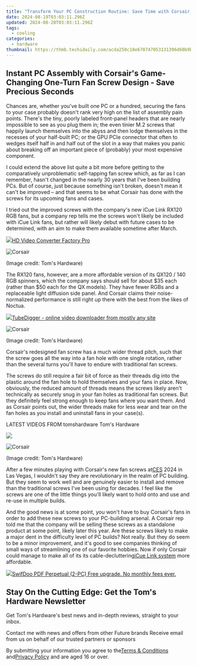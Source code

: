 ```yaml
---
title: "Transform Your PC Construction Routine: Save Time with Corsair's Easy One-Turn Assembly Screw."
date: 2024-08-19T03:03:11.296Z
updated: 2024-08-20T03:03:11.296Z
tags:
  - cooling
categories:
  - hardware
thumbnail: https://thmb.techidaily.com/acda250c18e670747053131396d60b9bcac1591759ba5c6ff305d48d55d3846c.jpg
---
```


## Instant PC Assembly with Corsair's Game-Changing One-Turn Fan Screw Design - Save Precious Seconds

Chances are, whether you've built one PC or a hundred, securing the fans to your case probably doesn't rank very high on the list of assembly pain points. There's the tiny, poorly labeled front-panel headers that are nearly impossible to see as you plug them in; the even tinier M.2 screws that happily launch themselves into the abyss and then lodge themselves in the recesses of your half-built PC; or the GPU PCIe connector that often to wedges itself half in and half out of the slot in a way that makes you panic about breaking off an important piece of (probably) your most expensive component.  
  
 I could extend the above list quite a bit more before getting to the comparatively unproblematic self-tapping fan screw which, as far as I can remember, hasn't changed in the nearly 30 years that I've been building PCs. But of course, just because something isn't broken, doesn't mean it can't be improved – and that seems to be what Corsair has done with the screws for its upcoming fans and cases.  
  
 I tried out the improved screws with the company's new iCue Link RX120 RGB fans, but a company rep tells me the screws won't likely be included with iCue Link fans, but rather will likely debut with future cases to be determined, with an aim to make them available sometime after March.

<!-- affiliate ads begin -->
<a href="https://secure.2checkout.com/order/checkout.php?PRODS=4537546&QTY=1&AFFILIATE=108875&CART=1"><img src="https://secure.avangate.com/images/merchant/4b0a0290ad7df100b77e86839989a75e/products/7_copy_2_2_hdpro.png" border="0">HD Video Converter Factory Pro</a>
<!-- affiliate ads end -->
![Corsair](https://cdn.mos.cms.futurecdn.net/HZBZ5MfyidHRJLugVCZtQC-320-80.jpg)

 (Image credit: Tom's Hardware)

 The RX120 fans, however, are a more affordable version of its QX120 / 140 RGB spinners, which the company says should sell for about $35 each (rather than $50 each for the QX models). They have fewer RGBs and a replaceable light diffusion side panel. And Corsair claims their noise-normalized performance is still right up there with the best from the likes of Noctua.

<!-- affiliate ads begin -->
<a href="https://secure.2checkout.com/order/checkout.php?PRODS=4572700&QTY=1&AFFILIATE=108875&CART=1"><img src="	https://www.tubedigger.com/wp-content/uploads/2020/08/tubedigger-software-new.png" border="0">TubeDigger - online video downloader from mostly any site</a>
<!-- affiliate ads end -->
![Corsair](https://cdn.mos.cms.futurecdn.net/5LYXfgY5XcJqwBCBrBDvnC-320-80.jpg)

 (Image credit: Tom's Hardware)

 Corsair's redesigned fan screw has a much wider thread pitch, such that the screw goes all the way into a fan hole with one single rotation, rather than the several turns you'll have to endure with traditional fan screws.

 The screws do still require a fair bit of force as their threads dig into the plastic around the fan hole to hold themselves and your fans in place. Now, obviously, the reduced amount of threads means the screws likely aren't technically as securely snug in your fan holes as traditional fan screws. But they definitely feel strong enough to keep fans where you want them. And as Corsair points out, the wider threads make for less wear and tear on the fan holes as you install and uninstall fans in your case(s).

 LATEST VIDEOS FROM tomshardware Tom's Hardware

<!-- affiliate ads begin -->
<a href="https://estore.winxdvd.com/order/checkout.php?PRODS=12653853&QTY=1&AFFILIATE=108875&CART=1"><img src="https://secure.avangate.com/images/merchant/bcb41ccdc4363c6848a1d760f26c28a0/products/14_videoproc-converter-ai-box.png" border="0"></a>
<!-- affiliate ads end -->
![Corsair](https://cdn.mos.cms.futurecdn.net/7VQTHBu25iyzUiGiUmcmcC-320-80.jpg)

 (Image credit: Tom's Hardware)

 After a few minutes playing with Corsair's new fan screws at[CES](https://www.tomshardware.com/tag/ces) 2024 in Las Vegas, I wouldn't say they are revolutionary in the realm of PC building. But they seem to work well and are genuinely easier to install and remove than the traditional screws I've been using for decades. I feel like the screws are one of the little things you'll likely want to hold onto and use and re-use in multiple builds.

 And the good news is at some point, you won't have to buy Corsair's fans in order to add these new screws to your PC-building arsenal. A Corsair rep told me that the company will be selling these screws as a standalone product at some point, likely later this year. Are these screws likely to make a major dent in the difficulty level of PC builds? Not really. But they do seem to be a minor improvement, and it's good to see companies thinking of small ways of streamlining one of our favorite hobbies. Now if only Corsair could manage to make all of its its cable-decluttering[iCue Link system](https://www.tomshardware.com/news/corsair-icue-link-tested) more affordable.

<!-- affiliate ads begin -->
<a href="https://purchase.swifdoo.com/order/checkout.php?PRODS=38709260&QTY=1&AFFILIATE=108875&CART=1"><img src="https://secure.avangate.com/images/merchant/8b932759a5a04ddb34bf79e3f9072e4b/products/Product%20box%20white-1024x1024.png" border="0">SwifDoo PDF Perpetual (2-PC)  Free upgrade. No monthly fees ever. </a>
<!-- affiliate ads end -->
## Stay On the Cutting Edge: Get the Tom's Hardware Newsletter

 Get Tom's Hardware's best news and in-depth reviews, straight to your inbox.

 Contact me with news and offers from other Future brands  Receive email from us on behalf of our trusted partners or sponsors

 By submitting your information you agree to the[Terms & Conditions](https://futureplc.com/terms-conditions/) and[Privacy Policy](https://futureplc.com/privacy-policy/) and are aged 16 or over.


<ins class="adsbygoogle"
     style="display:block"
     data-ad-format="autorelaxed"
     data-ad-client="ca-pub-7571918770474297"
     data-ad-slot="1223367746"></ins>



<ins class="adsbygoogle"
     style="display:block"
     data-ad-client="ca-pub-7571918770474297"
     data-ad-slot="8358498916"
     data-ad-format="auto"
     data-full-width-responsive="true"></ins>


